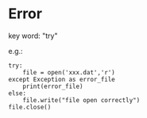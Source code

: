 # Error
key word: "try"

e.g.:
```
try:
	file = open('xxx.dat','r')
except Exception as error_file
	print(error_file)
else:
	file.write("file open correctly")
file.close()
```
